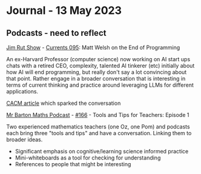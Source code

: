 <!--
 Copyright (C) 2023 David Jones
 
 This file is part of memex.
 
 memex is free software: you can redistribute it and/or modify
 it under the terms of the GNU General Public License as published by
 the Free Software Foundation, either version 3 of the License, or
 (at your option) any later version.
 
 memex is distributed in the hope that it will be useful,
 but WITHOUT ANY WARRANTY; without even the implied warranty of
 MERCHANTABILITY or FITNESS FOR A PARTICULAR PURPOSE.  See the
 GNU General Public License for more details.
 
 You should have received a copy of the GNU General Public License
 along with memex.  If not, see <http://www.gnu.org/licenses/>.
-->

# Journal - 13 May 2023

## Podcasts - need to reflect

[Jim Rut Show](https://www.jimruttshow.com/) - [Currents 095](https://www.jimruttshow.com/currents-matt-welsh/): Matt Welsh on the End of Programming

An ex-Harvard Professor (computer science) now working on AI start ups chats with a retired CEO, complexity, talented AI tinkerer (etc) initially about how AI will end programming, but really don't say a lot convincing about that point. Rather engage in a broader conversation that is interesting in terms of current thinking and practice around leveraging LLMs for different applications.

[CACM article](https://cacm.acm.org/magazines/2023/1/267976-the-end-of-programming/fulltext) which sparked the conversation

[Mr Barton Maths Podcast](http://www.mrbartonmaths.com/podcast/) - [#166](https://www.mrbartonmaths.com/blog/tools-and-tips-for-teachers-1/) - Tools and Tips for Teachers: Episode 1

Two experienced mathematics teachers (one Oz, one Pom) and podcasts each bring three "tools and tips" and have a conversation. Linking them to broader ideas.

- Significant emphasis on cognitive/learning science informed practice 
- Mini-whiteboards as a tool for checking for understanding 
- References to people that might be interesting